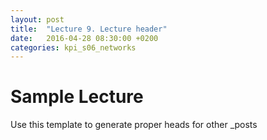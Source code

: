 ```yaml
---
layout: post
title:  "Lecture 9. Lecture header"
date:   2016-04-28 08:30:00 +0200
categories: kpi_s06_networks
---
```


# Sample Lecture 
Use this template to generate proper heads for other _posts


